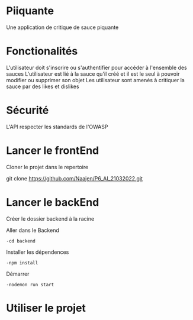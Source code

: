 # Piiquante

Une application de critique de sauce piquante

# Fonctionalités

L'utilisateur doit s'inscrire ou s'authentifier pour accéder à l'ensemble des sauces
L'utilisateur est lié à la sauce qu'il créé et il est le seul à pouvoir modifier ou supprimer son objet
Les utilisateur sont amenés à critiquer la sauce par des likes et dislikes

# Sécurité

L'API respecter les standards de l'OWASP

# Lancer le frontEnd

Cloner le projet dans le repertoire 

 git clone https://github.com/Naajen/P6_AI_21032022.git

# Lancer le backEnd
Créer le dossier backend à la racine

Aller dans le Backend

    -cd backend

Installer les dépendences

    -npm install

Démarrer

    -nodemon run start

# Utiliser le projet
